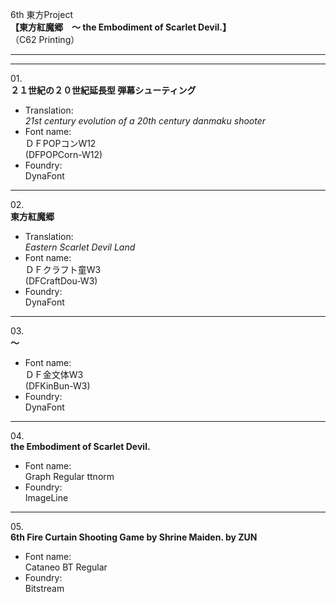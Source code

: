 6th 東方Project  
**【東方紅魔郷　～ the Embodiment of Scarlet Devil.】**  
（C62 Printing）

---  
---

01\.  
**２１世紀の２０世紀延長型 弾幕シューティング**
  - Translation:  
*21st century evolution of a 20th century danmaku shooter*
  - Font name:  
ＤＦPOPコンW12  
(DFPOPCorn-W12)
  - Foundry:  
DynaFont

---

02\.  
**東方紅魔郷**
  - Translation:  
*Eastern Scarlet Devil Land*
  - Font name:  
ＤＦクラフト童W3  
(DFCraftDou-W3)
  - Foundry:  
DynaFont

---

03\.  
**～**
  - Font name:  
ＤＦ金文体W3  
(DFKinBun-W3)
  - Foundry:  
DynaFont

---

04\.  
**the Embodiment of Scarlet Devil.**
  - Font name:  
Graph Regular ttnorm
  - Foundry:  
ImageLine

---

05\.  
**6th Fire Curtain Shooting Game by Shrine Maiden. by ZUN**
  - Font name:  
Cataneo BT Regular
  - Foundry:  
Bitstream
